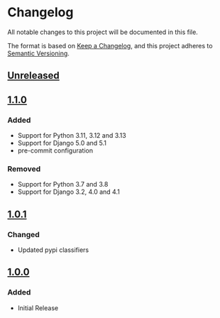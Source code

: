 # Changelog
All notable changes to this project will be documented in this file.

The format is based on [Keep a Changelog](https://keepachangelog.com/en/1.0.0/),
and this project adheres to [Semantic Versioning](https://semver.org/spec/v2.0.0.html).

## [Unreleased]

## [1.1.0]
### Added
- Support for Python 3.11, 3.12 and 3.13
- Support for Django 5.0 and 5.1
- pre-commit configuration

### Removed
- Support for Python 3.7 and 3.8
- Support for Django 3.2, 4.0 and 4.1

## [1.0.1]
### Changed
- Updated pypi classifiers

## [1.0.0]
### Added
- Initial Release

[Unreleased]: https://github.com/anexia/django-model-prefix/compare/v1.1.0...HEAD
[1.1.0]: https://pypi.org/project/django-model-prefix/1.1.0/
[1.0.1]: https://pypi.org/project/django-model-prefix/1.0.1/
[1.0.0]: https://pypi.org/project/django-model-prefix/1.0.0/
